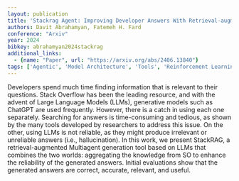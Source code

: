 ```yaml
---
layout: publication
title: 'Stackrag Agent: Improving Developer Answers With Retrieval-augmented Generation'
authors: Davit Abrahamyan, Fatemeh H. Fard
conference: "Arxiv"
year: 2024
bibkey: abrahamyan2024stackrag
additional_links:
  - {name: "Paper", url: "https://arxiv.org/abs/2406.13840"}
tags: ['Agentic', 'Model Architecture', 'Tools', 'Reinforcement Learning', 'RAG', 'GPT']
---
```

Developers spend much time finding information that is relevant to their
questions. Stack Overflow has been the leading resource, and with the advent of
Large Language Models (LLMs), generative models such as ChatGPT are used
frequently. However, there is a catch in using each one separately. Searching
for answers is time-consuming and tedious, as shown by the many tools developed
by researchers to address this issue. On the other, using LLMs is not reliable,
as they might produce irrelevant or unreliable answers (i.e., hallucination).
In this work, we present StackRAG, a retrieval-augmented Multiagent generation
tool based on LLMs that combines the two worlds: aggregating the knowledge from
SO to enhance the reliability of the generated answers. Initial evaluations
show that the generated answers are correct, accurate, relevant, and useful.
